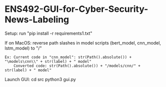 # ENS492-GUI-for-Cyber-Security-News-Labeling

Setup:
  run "pip install -r requirements1.txt"

  If on MacOS:
    reverse path slashes in model scripts (bert_model, cnn_model, lstm_model) to "/"

    Ex: Current code in "cnn_model": str(Path().absolute()) + "\models\cnn\\" + str(label) + " model"
        Converted code: str(Path().absolute()) + "/models/cnn/" + str(label) + " model"

Launch GUI:
  cd src
  python3 gui.py

